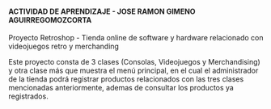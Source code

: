 #### ACTIVIDAD DE APRENDIZAJE - JOSE RAMON GIMENO AGUIRREGOMOZCORTA

Proyecto Retroshop - Tienda online de software y hardware relacionado con videojuegos retro
y merchanding

Este proyecto consta de 3 clases
(Consolas, Videojuegos y Merchandising)
y otra clase más que muestra el menú principal, en el cual el administrador de la tienda podrá registrar productos relacionados con las tres clases mencionadas anteriormente, 
ademas de consultar los productos ya registrados.